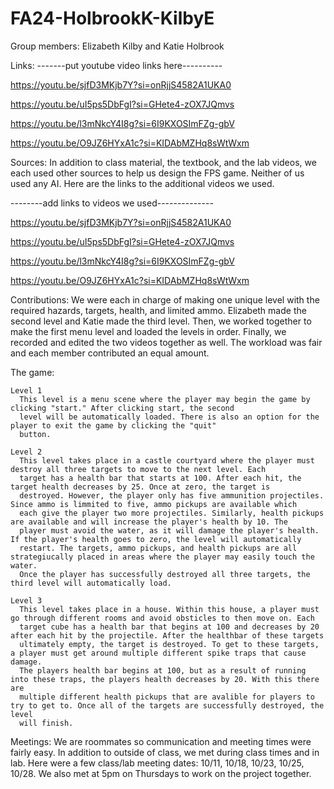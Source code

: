 # FA24-HolbrookK-KilbyE

Group members: Elizabeth Kilby and Katie Holbrook

Links:
-------put youtube video links here----------

https://youtu.be/sjfD3MKjb7Y?si=onRjjS4582A1UKA0

https://youtu.be/uI5ps5DbFgI?si=GHete4-zOX7JQmvs

https://youtu.be/l3mNkcY4I8g?si=6I9KXOSImFZg-gbV

https://youtu.be/O9JZ6HYxA1c?si=KIDAbMZHq8sWtWxm

Sources:
  In addition to class material, the textbook, and the lab videos, we each used other sources to help us design
  the FPS game. Neither of us used any AI. Here are the links to the additional videos we used.
  
  --------add links to videos we used--------------
  
  https://youtu.be/sjfD3MKjb7Y?si=onRjjS4582A1UKA0
  
  https://youtu.be/uI5ps5DbFgI?si=GHete4-zOX7JQmvs
  
  https://youtu.be/l3mNkcY4I8g?si=6I9KXOSImFZg-gbV
  
  https://youtu.be/O9JZ6HYxA1c?si=KIDAbMZHq8sWtWxm
  
Contributions:
  We were each in charge of making one unique level with the required hazards, targets, health, and limited ammo. 
  Elizabeth made the second level and Katie made the third level. Then, we worked together to make the first menu level
  and loaded the levels in order. Finally, we recorded and edited the two videos together as well. The workload was fair and
  each member contributed an equal amount.

  The game:
  
    Level 1
      This level is a menu scene where the player may begin the game by clicking "start." After clicking start, the second 
      level will be automatically loaded. There is also an option for the player to exit the game by clicking the "quit" 
      button.
      
    Level 2
      This level takes place in a castle courtyard where the player must destroy all three targets to move to the next level. Each
      target has a health bar that starts at 100. After each hit, the target health decreases by 25. Once at zero, the target is 
      destroyed. However, the player only has five ammunition projectiles. Since ammo is limmited to five, ammo pickups are available which 
      each give the player two more projectiles. Similarly, health pickups are available and will increase the player's health by 10. The 
      player must avoid the water, as it will damage the player's health. If the player's health goes to zero, the level will automatically
      restart. The targets, ammo pickups, and health pickups are all strategiucally placed in areas where the player may easily touch the water.
      Once the player has successfully destroyed all three targets, the third level will automatically load.

    Level 3
      This level takes place in a house. Within this house, a player must go through different rooms and avoid obsticles to then move on. Each
      target cube has a health bar that begins at 100 and decreases by 20 after each hit by the projectile. After the healthbar of these targets
      ultimately empty, the target is destroyed. To get to these targets, a player must get around multiple different spike traps that cause damage. 
      The players health bar begins at 100, but as a result of running into these traps, the players health decreases by 20. With this there are
      multiple different health pickups that are avalible for players to try to get to. Once all of the targets are successfully destroyed, the level
      will finish.

Meetings:
  We are roommates so communication and meeting times were fairly easy. In addition to outside of class, we met during class times and in lab.
  Here were a few class/lab meeting dates: 10/11, 10/18, 10/23, 10/25, 10/28. We also met at 5pm on Thursdays to work on the project together.
